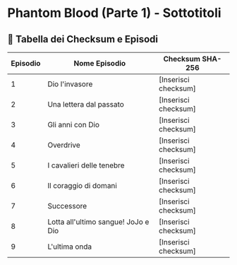 # Phantom Blood (Parte 1) - Sottotitoli

## 📜 **Tabella dei Checksum e Episodi**

| Episodio | Nome Episodio                          | Checksum SHA-256     |
|----------|----------------------------------------|----------------------|
| 1        | Dio l'invasore                         | [Inserisci checksum]    |
| 2        | Una lettera dal passato                | [Inserisci checksum]    |
| 3        | Gli anni con Dio                       | [Inserisci checksum]    |
| 4        | Overdrive                              | [Inserisci checksum]    |
| 5        | I cavalieri delle tenebre              | [Inserisci checksum]    |
| 6        | Il coraggio di domani                  | [Inserisci checksum]    |
| 7        | Successore                             | [Inserisci checksum]    |
| 8        | Lotta all'ultimo sangue! JoJo e Dio    | [Inserisci checksum]    |
| 9        | L'ultima onda                          | [Inserisci checksum]    |

